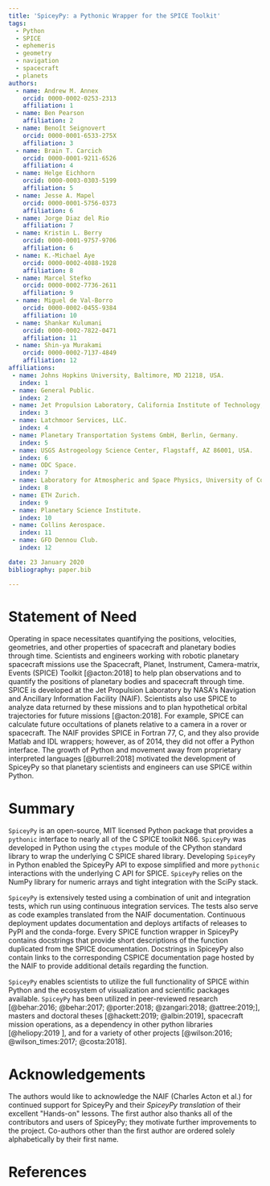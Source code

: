```yaml
---
title: 'SpiceyPy: a Pythonic Wrapper for the SPICE Toolkit'
tags:
  - Python
  - SPICE
  - ephemeris
  - geometry
  - navigation
  - spacecraft
  - planets
authors:
  - name: Andrew M. Annex
    orcid: 0000-0002-0253-2313
    affiliation: 1
  - name: Ben Pearson
    affiliation: 2
  - name: Benoît Seignovert
    orcid: 0000-0001-6533-275X
    affiliation: 3
  - name: Brain T. Carcich
    orcid: 0000-0001-9211-6526
    affiliation: 4
  - name: Helge Eichhorn
    orcid: 0000-0003-0303-5199
    affiliation: 5
  - name: Jesse A. Mapel
    orcid: 0000-0001-5756-0373
    affiliation: 6
  - name: Jorge Diaz del Rio
    affiliation: 7
  - name: Kristin L. Berry
    orcid: 0000-0001-9757-9706
    affiliation: 6
  - name: K.-Michael Aye
    orcid: 0000-0002-4088-1928
    affiliation: 8
  - name: Marcel Stefko
    orcid: 0000-0002-7736-2611
    affiliation: 9
  - name: Miguel de Val-Borro
    orcid: 0000-0002-0455-9384
    affiliation: 10
  - name: Shankar Kulumani
    orcid: 0000-0002-7822-0471
    affiliation: 11
  - name: Shin-ya Murakami
    orcid: 0000-0002-7137-4849
    affiliation: 12
affiliations:
 - name: Johns Hopkins University, Baltimore, MD 21218, USA.
   index: 1
 - name: General Public.
   index: 2
 - name: Jet Propulsion Laboratory, California Institute of Technology, Pasadena, CA 91109, USA.
   index: 3
 - name: Latchmoor Services, LLC.
   index: 4
 - name: Planetary Transportation Systems GmbH, Berlin, Germany.
   index: 5
 - name: USGS Astrogeology Science Center, Flagstaff, AZ 86001, USA.
   index: 6
 - name: ODC Space.
   index: 7
 - name: Laboratory for Atmospheric and Space Physics, University of Colorado, Boulder, CO 80303, USA.
   index: 8
 - name: ETH Zurich.
   index: 9
 - name: Planetary Science Institute.
   index: 10
 - name: Collins Aerospace.
   index: 11
 - name: GFD Dennou Club.
   index: 12

date: 23 January 2020
bibliography: paper.bib

---
```

# Statement of Need

Operating in space necessitates quantifying the positions, velocities, geometries, and other properties of spacecraft and planetary
 bodies through time. 
Scientists and engineers working with robotic planetary spacecraft missions use the Spacecraft, Planet, Instrument, Camera-matrix, Events
 (SPICE) Toolkit [@acton:2018] to help plan observations and to quantify the positions of planetary bodies and spacecraft through time. 
SPICE is developed at the Jet Propulsion Laboratory by NASA's Navigation and Ancillary Information Facility (NAIF). Scientists also use
 SPICE to analyze data returned by these missions and to plan hypothetical orbital trajectories for future missions [@acton:2018]. 
For example, SPICE can calculate future occultations of planets relative to a camera in a rover or spacecraft. 
The NAIF provides SPICE in Fortran 77, C, and they also provide Matlab and IDL wrappers; however, as of 2014, they did not offer a Python
 interface. 
The growth of Python and movement away from proprietary interpreted languages [@burrell:2018] motivated the development of SpiceyPy so
 that planetary scientists and engineers can use SPICE within Python. 

# Summary

``SpiceyPy`` is an open-source, MIT licensed Python package that provides a ``pythonic`` interface to nearly all of the C SPICE toolkit N66. 
``SpiceyPy`` was developed in Python using the ``ctypes`` module of the CPython standard library to wrap the underlying C SPICE shared library. 
Developing ``SpiceyPy`` in Python enabled the SpiceyPy API to expose simplified and more ``pythonic`` interactions with the underlying C API for SPICE.
``SpiceyPy`` relies on the NumPy library for numeric arrays and tight integration with the SciPy stack.

``SpiceyPy`` is extensively tested using a combination of unit and integration tests, which run using continuous integration services. 
The tests also serve as code examples translated from the NAIF documentation. 
Continuous deployment updates documentation and deploys artifacts of releases to PyPI and the conda-forge. 
Every SPICE function wrapper in SpiceyPy contains docstrings that provide short descriptions of the function duplicated from the SPICE
 documentation. 
Docstrings in SpiceyPy also contain links to the corresponding CSPICE documentation page hosted by the NAIF to provide additional details
 regarding the function. 

``SpiceyPy`` enables scientists to utilize the full functionality of SPICE within Python and the ecosystem of visualization and
 scientific packages available. 
``SpiceyPy`` has been utilized in peer-reviewed research [@behar:2016; @behar:2017; @porter:2018; @zangari:2018; @attree:2019;], masters
 and doctoral theses [@hackett:2019; @albin:2019], spacecraft mission operations, as a dependency in other python libraries [@heliopy:2019
 ], and for a variety of other projects [@wilson:2016; @wilson_times:2017; @costa:2018]. 

# Acknowledgements
The authors would like to acknowledge the NAIF (Charles Acton et al.) for continued support for SpiceyPy and their *SpiceyPy translation*
 of their excellent "Hands-on" lessons. 
The first author also thanks all of the contributors and users of SpiceyPy; they motivate further improvements to the project. 
Co-authors other than the first author are ordered solely alphabetically by their first name. 

# References
